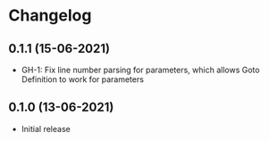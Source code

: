 # Changelog

## 0.1.1 (15-06-2021)

* GH-1: Fix line number parsing for parameters, which allows Goto Definition to work for parameters

## 0.1.0 (13-06-2021)

* Initial release
